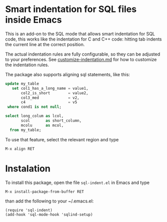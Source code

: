 # Smart indentation for SQL files inside Emacs

This is an add-on to the SQL mode that allows smart indentation for SQL code,
this works like the indentation for C and C++ code: hitting tab indents the
current line at the correct position.

The actual indentation rules are fully configurable, so they can be adjusted
to your preferences. See [customize-indentation.md](customize-indentation.md)
for how to customize the indentation rules.

The package also supports aligning sql statements, like this:

```sql
update my_table
   set col1_has_a_long_name = value1,
       col2_is_short        = value2,
       col3_med             = v2,
       c4                   = v5
 where cond1 is not null;

select long_colum as lcol,
       scol       as short_column,
       mcolu      as mcol,
  from my_table;
```

To use that feature, select the relevant region and type

    M-x align RET
    
# Instalation

To install this package, open the file `sql-indent.el` in Emacs and type

    M-x install-package-from-buffer RET

than add the following to your ~/.emacs.el:

    (require 'sql-indent)
    (add-hook 'sql-mode-hook 'sqlind-setup)
